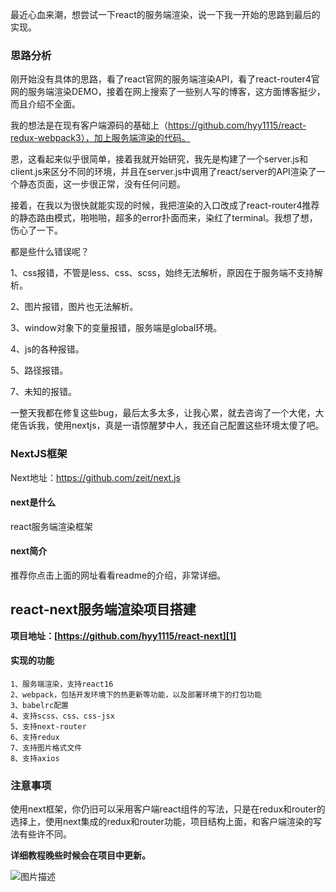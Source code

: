 最近心血来潮，想尝试一下react的服务端渲染，说一下我一开始的思路到最后的实现。

### 思路分析
刚开始没有具体的思路，看了react官网的服务端渲染API，看了react-router4官网的服务端渲染DEMO，接着在网上搜索了一些别人写的博客，这方面博客挺少，而且介绍不全面。

我的想法是在现有客户端源码的基础上（https://github.com/hyy1115/react-redux-webpack3），加上服务端渲染的代码。

恩，这看起来似乎很简单，接着我就开始研究，我先是构建了一个server.js和client.js来区分不同的环境，并且在server.js中调用了react/server的API渲染了一个静态页面，这一步很正常，没有任何问题。

接着，在我以为很快就能实现的时候，我把渲染的入口改成了react-router4推荐的静态路由模式，啪啪啪，超多的error扑面而来，染红了terminal。我想了想，伤心了一下。

都是些什么错误呢？

1、css报错，不管是less、css、scss，始终无法解析，原因在于服务端不支持解析。

2、图片报错，图片也无法解析。

3、window对象下的变量报错，服务端是global环境。

4、js的各种报错。

5、路径报错。

7、未知的报错。

一整天我都在修复这些bug，最后太多太多，让我心累，就去咨询了一个大佬，大佬告诉我，使用nextjs，真是一语惊醒梦中人，我还自己配置这些环境太傻了吧。

### NextJS框架
Next地址：https://github.com/zeit/next.js

#### next是什么
react服务端渲染框架

#### next简介
推荐你点击上面的网址看看readme的介绍，非常详细。

## react-next服务端渲染项目搭建

**项目地址：[https://github.com/hyy1115/react-next][1]**

#### 实现的功能
```text
1、服务端渲染，支持react16
2、webpack，包括开发环境下的热更新等功能，以及部署环境下的打包功能
3、babelrc配置
4、支持scss、css、css-jsx
5、支持next-router
6、支持redux
7、支持图片格式文件
8、支持axios
```

### 注意事项
使用next框架，你仍旧可以采用客户端react组件的写法，只是在redux和router的选择上，使用next集成的redux和router功能，项目结构上面，和客户端渲染的写法有些许不同。

**详细教程晚些时候会在项目中更新。**

![图片描述][2]


  [1]: https://github.com/hyy1115/react-next
  [2]: /img/bVWJ5y